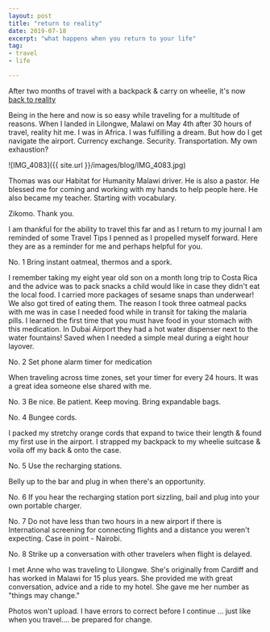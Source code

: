 ```yaml
---
layout: post
title: "return to reality"
date: 2019-07-18
excerpt: "what happens when you return to your life"
tag:
- travel
- life

---
```

After two months of travel with a backpack & carry on wheelie, it's now [back to reality](https://youtu.be/TB54dZkzZOY)

Being in the here and now is so easy while traveling for a multitude of reasons. When I landed in Lilongwe, Malawi on May 4th after 30 hours of travel, reality hit me. I was in Africa. I was fulfilling a dream. But how do I get navigate the airport. Currency exchange. Security. Transportation. My own exhaustion?

![IMG_4083]({{ site.url }}/images/blog/IMG_4083.jpg)

Thomas was our Habitat for Humanity Malawi driver. He is also a pastor. He blessed me for coming and working with my hands to help people here. He also became my teacher. Starting with vocabulary.

Zikomo. Thank you.

I am thankful for the ability to travel this far and as I return to my journal I am reminded of some Travel Tips I penned as I propelled myself forward. Here they are as a reminder for me and perhaps helpful for you.

No. 1 Bring instant oatmeal, thermos and a spork. 

I remember taking my eight year old son on a month long trip to Costa Rica and the advice was to pack snacks a child would like in case they didn't eat the local food. I carried more packages of sesame snaps than underwear! We also got tired of eating them. The reason I took three oatmeal packs with me was in case I needed food while in transit for taking the malaria pills. I learned the first time that you must have food in your stomach with this medication. In Dubai Airport they had a hot water dispenser next to the water fountains! Saved when I needed a simple meal during a eight hour layover.

No. 2 Set phone alarm timer for medication

When traveling across time zones, set your timer for every 24 hours. It was a great idea someone else shared with me.

No. 3 Be nice. Be patient. Keep moving. Bring expandable bags.

No. 4 Bungee cords. 

I packed my stretchy orange cords that expand to twice their length & found my first use in the airport. I strapped my backpack to my wheelie suitcase & voila off my back & onto the case. 

No. 5 Use the recharging stations.

Belly up to the bar and plug in when there's an opportunity.

No. 6 If you hear the recharging station port sizzling, bail and plug into your own portable charger. 

No. 7 Do not have less than two hours in a new airport if there is International screening for connecting flights and a distance you weren't expecting. Case in point - Nairobi. 

No. 8 Strike up a conversation with other travelers when flight is delayed. 

I met Anne who was traveling to Lilongwe. She's originally from Cardiff and has worked in Malawi for 15 plus years. She provided me with great conversation, advice and a ride to my hotel. She gave me her number as "things may change."



Photos won't upload. I have errors to correct before I continue ... just like when you travel.... be prepared for change.